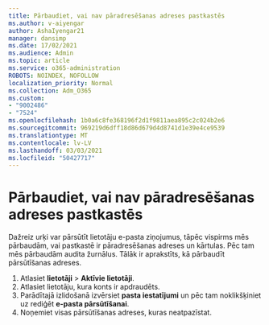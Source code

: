 ```yaml
---
title: Pārbaudiet, vai nav pāradresēšanas adreses pastkastēs
ms.author: v-aiyengar
author: AshaIyengar21
manager: dansimp
ms.date: 17/02/2021
ms.audience: Admin
ms.topic: article
ms.service: o365-administration
ROBOTS: NOINDEX, NOFOLLOW
localization_priority: Normal
ms.collection: Adm_O365
ms.custom:
- "9002486"
- "7524"
ms.openlocfilehash: 1b0a6c8fe368196f2d1f9811aea895c2c024b2e6
ms.sourcegitcommit: 969219d6dff18d86d679d4d8741d1e39e4ce9539
ms.translationtype: MT
ms.contentlocale: lv-LV
ms.lasthandoff: 03/03/2021
ms.locfileid: "50427717"
---
```

# <a name="check-for-forwarding-addresses-on-mailboxes"></a>Pārbaudiet, vai nav pāradresēšanas adreses pastkastēs

Dažreiz urķi var pārsūtīt lietotāju e-pasta ziņojumus, tāpēc vispirms mēs pārbaudām, vai pastkastē ir pāradresēšanas adreses un kārtulas. Pēc tam mēs pārbaudām audita žurnālus. Tālāk ir aprakstīts, kā pārbaudīt pārsūtīšanas adreses.

1. Atlasiet **lietotāji**  >  **Aktīvie lietotāji**.
1. Atlasiet lietotāju, kura konts ir apdraudēts.
1. Parādītajā izlidošanā izvērsiet **pasta iestatījumi** un pēc tam noklikšķiniet  uz rediģēt **e-pasta pārsūtīšanai**.
1. Noņemiet visas pārsūtīšanas adreses, kuras neatpazīstat.